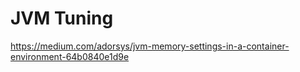 # JVM Tuning

https://medium.com/adorsys/jvm-memory-settings-in-a-container-environment-64b0840e1d9e
